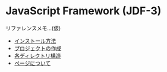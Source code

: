 # JavaScript Framework (JDF-3)

リファレンスメモ...(仮)

- [インストール方法](install.md)
- [プロジェクトの作成](project.md)
- [各ディレクトリ構造](directory.md)
- [ページについて](page.md)

